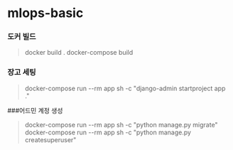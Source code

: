 # mlops-basic

### 도커 빌드
> docker build .
> docker-compose build

### 장고 세팅

> docker-compose run --rm app sh -c "django-admin startproject app ."

###어드민 계정 생성

> docker-compose run --rm app sh -c "python manage.py migrate"
> docker-compose run --rm app sh -c "python manage.py createsuperuser"

